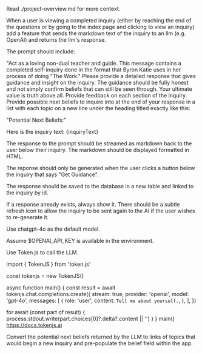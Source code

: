 Read ./project-overview.md for more context.

When a user is viewing a completed inquiry (either by reaching the end of the questions or by going to the index page and clicking to view an inquiry) add a feature that sends the markdown text of the inquiry to an llm (e.g. OpenAI) and returns the llm's response.

The prompt should include:

"Act as a loving non-dual teacher and guide. This message contains a completed self-inquiry done in the format that Byron Katie uses in her process of doing "The Work." Please provide a detailed response that gives guidance and insight on the inquiry. The guidance should be fully honest and not simply confirm beliefs that can still be seen through. Your ultimate value is truth above all. Provide feedback on each section of the inquiry. Provide possible next beliefs to inquire into at the end of your response in a list with each topic on a new line under the heading titled exactly like this:

"Potential Next Beliefs:"

Here is the inquiry text:
{inquiryText}

The response to the prompt should be streamed as markdown back to the user below their inquiry. The markdown should be displayed formatted in HTML.

The reponse should only be generated when the user clicks a button below the inquiry that says "Get Guidance".

The response should be saved to the database in a new table and linked to the inquiry by id.

If a response already exists, always show it. There should be a subtle refresh icon to allow the inquiry to be sent again to the AI if the user wishes to re-generate it.

Use chatgpt-4o as the default model. 

Assume $OPENAI_API_KEY is available in the environment.

Use Token.js to call the LLM. 

import { TokenJS } from 'token.js'

const tokenjs = new TokenJS()

async function main() {
  const result = await tokenjs.chat.completions.create({
    stream: true,
    provider: 'openai',
    model: 'gpt-4o',
    messages: [
      {
        role: 'user',
        content: `Tell me about yourself.`,
      },
    ],
  })

  for await (const part of result) {
    process.stdout.write(part.choices[0]?.delta?.content || '')
  }
}
main()
https://docs.tokenjs.ai


Convert the potential next beliefs returned by the LLM to links of topics that would begin a new inquiry and pre-populate the belief field within the app.